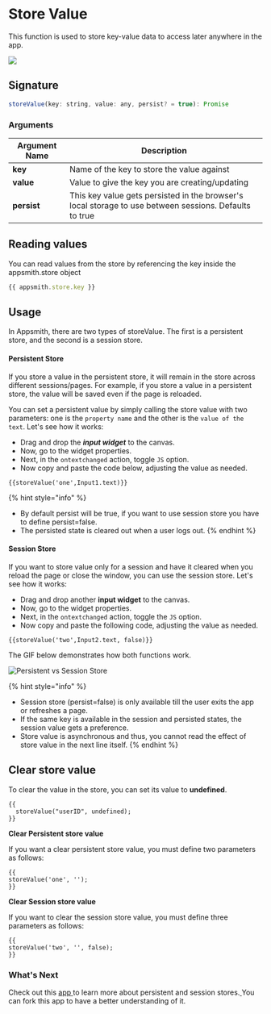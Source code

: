 # Store Value

This function is used to store key-value data to access later anywhere in the app.

![](../../../.gitbook/assets/Store\_value.gif)

## Signature

```javascript
storeValue(key: string, value: any, persist? = true): Promise
```

### Arguments

| Argument Name | Description                                                                                            |
| ------------- | ------------------------------------------------------------------------------------------------------ |
| **key**       | Name of the key to store the value against                                                             |
| **value**     | Value to give the key you are creating/updating                                                        |
| **persist**   | This key value gets persisted in the browser's local storage to use between sessions. Defaults to true |

## Reading values

You can read values from the store by referencing the key inside the appsmith.store object

```javascript
{{ appsmith.store.key }}
```

## Usage

In Appsmith, there are two types of storeValue. The first is a persistent store, and the second is a session store.&#x20;

#### Persistent Store

If you store a value in the persistent store, it will remain in the store across different sessions/pages. For example, if you store a value in a persistent store, the value will be saved even if the page is reloaded.

You can set a persistent value by simply calling the store value with two parameters: one is the `property name` and the other is the `value of the text`. Let's see how it works:

* Drag and drop the _**input widget**_ to the canvas.&#x20;
* Now, go to the widget properties.
* Next, in the `ontextchanged` action, toggle `JS` option.
* Now copy and paste the code below, adjusting the value as needed.

```
{{storeValue('one',Input1.text)}}
```

{% hint style="info" %}
* By default persist will be true, if you want to use session store you have to define persist=false.&#x20;
* The persisted state is cleared out when a user logs out.
{% endhint %}

#### Session Store

If you want to store value only for a session and have it cleared when you reload the page or close the window, you can use the session store. Let's see how it works:

* Drag and drop another **input widget** to the canvas.&#x20;
* Now, go to the widget properties.
* Next, in the `ontextchanged` action, toggle the `JS` option.
* Now copy and paste the following code, adjusting the value as needed.

```
{{storeValue('two',Input2.text, false)}}
```

The GIF below demonstrates how both functions work.

![Persistent vs Session Store](../../../.gitbook/assets/Store\_value\_2.gif)

{% hint style="info" %}
* Session store (persist=false) is only available till the user exits the app or refreshes a page.
* If the same key is available in the session and persisted states, the session value gets a preference.
* Store value is asynchronous and thus, you cannot read the effect of store value in the next line itself.
{% endhint %}

## Clear store value

To clear the value in the store, you can set its value to **undefined**.

```
{{
  storeValue("userID", undefined);
}}
```

**Clear Persistent store value**

If you want a clear persistent store value, you must define two parameters as follows:

```
{{
storeValue('one', ''); 
}}
```

**Clear Session store value**

If you want to clear the session store value, you must define three parameters as follows:

```
{{
storeValue('two', '', false);
}}
```

### What's Next

Check out this [app ](https://app.appsmith.com/app/appsmith-store/page1-627b8afe0b47255c28137dca)to learn more about persistent and session stores.[ ](https://app.appsmith.com/app/appsmith-store/page1-627b8afe0b47255c28137dca)You can fork this app to have a better understanding of it.
